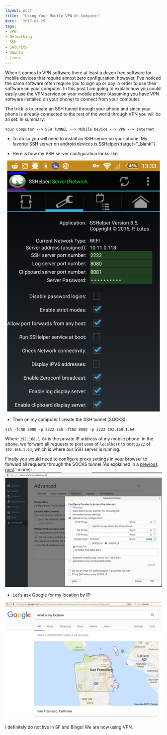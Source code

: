 ```yaml
---
layout: post
title:  "Using Your Mobile VPN On Computer"
date:   2017-04-29
tags:
- VPN
- Networking
- SSH
- Security
- Ubuntu
- Linux
---
```


When it comes to VPN software there at least a dozen free software for mobile devices that require almost zero configuration, however, I've noticed the same software often require you to sign up or pay in order to use their software on your computer. In this post I am going to explain how you could easily use the VPN service on your mobile phone (Assuming you have VPN software installed on your phone) to connect from your computer.

The trick is to create an SSH tunnel through your phone and since your phone is already connected to the rest of the world through VPN you will be all set. In summary:

`Your Computer --> SSH TUNNEL --> Mobile Device --> VPN --> Internet`


- To do so you will need to install an SSH server on your phone. My favorite SSH server on android devices is [SSHelper](https://play.google.com/store/apps/details?id=com.arachnoid.sshelper&hl=en){:target="_blank"}


- Here is how my SSH server configuration looks like:

![SSHelper Configuration Screenshot](/images/sshelper.png)


- Then on my computer I create the SSH tunnel (SOCKS):

`ssh -fCND 8080 -p 2222 ssh -fCND 8080 -p 2222 192.168.1.64`

Where `192.168.1.64` is the private IP address of my mobile phone. In the above, we forward all requests to port `8080` of `localhost` to port `2222` of `192.168.1.64`, which is where our SSH server is running.

Finally you would need to configure proxy settings in your browser to forward all requests through the SOCKS tunnel (As explained in a [previous post](/2017/03/09/Using-a-SOCK-Proxy-for-Security-and-Privacy/) I made):
![Firefox Proxy Settings](/images/proxy_settings.png)

- Let's ask Google for my location by IP:

![My Location According to Google](/images/my_location.png)


I definitely do not live in SF and Bingo! We are now using VPN.
